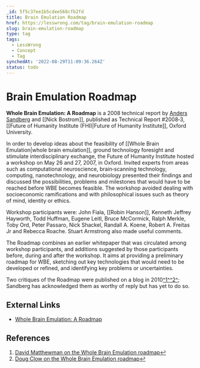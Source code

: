 ```yaml
---
_id: 5f5c37ee1b5cdee568cfb2fd
title: Brain Emulation Roadmap
href: https://lesswrong.com/tag/brain-emulation-roadmap
slug: brain-emulation-roadmap
type: tag
tags:
  - LessWrong
  - Concept
  - Tag
synchedAt: '2022-08-29T11:09:36.264Z'
status: todo
---
```


# Brain Emulation Roadmap

**Whole Brain Emulation: A Roadmap** is a 2008 technical report by [Anders Sandberg](https://wiki.lesswrong.com/wiki/Anders_Sandberg) and [[Nick Bostrom]], published as Technical Report #2008‐3, [[Future of Humanity Institute (FHI)|Future of Humanity Institute]], Oxford University.

In order to develop ideas about the feasibility of [[Whole Brain Emulation|whole brain emulation]], ground technology foresight and stimulate interdisciplinary exchange, the Future of Humanity Institute hosted a workshop on May 26 and 27, 2007, in Oxford. Invited experts from areas such as computational neuroscience, brain‐scanning technology, computing, nanotechnology, and neurobiology presented their findings and discussed the possibilities, problems and milestones that would have to be reached before WBE becomes feasible. The workshop avoided dealing with socioeconomic ramifications and with philosophical issues such as theory of mind, identity or ethics.

Workshop participants were: John Fiala, [[Robin Hanson]], Kenneth Jeffrey Hayworth, Todd Huffman, Eugene Leitl, Bruce McCormick, Ralph Merkle, Toby Ord, Peter Passaro, Nick Shackel, Randall A. Koene, Robert A. Freitas Jr and Rebecca Roache. Stuart Armstrong also made useful comments.

The Roadmap combines an earlier whitepaper that was circulated among workshop participants, and additions suggested by those participants before, during and after the workshop. It aims at providing a preliminary roadmap for WBE, sketching out key technologies that would need to be developed or refined, and identifying key problems or uncertainties.

Two critiques of the Roadmap were published on a blog in 2010[^1^](#fn1)[^2^](#fn2); Sandberg has acknowledged them as worthy of reply but has yet to do so.

## External Links

- [Whole Brain Emulation: A Roadmap](http://www.fhi.ox.ac.uk/Reports/2008-3.pdf)

## References

1. [David Matthewman on the Whole Brain Emulation roadmap](http://blog.ciphergoth.org/blog/2010/02/20/david-matthewman-whole-brain-emulation-roadmap/)[↩](#fnref1)
2. [Doug Clow on the Whole Brain Emulation roadmap](http://blog.ciphergoth.org/blog/2010/02/24/doug-clow-whole-brain-emulation-roadmap/)[↩](#fnref2)
